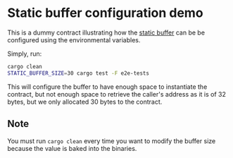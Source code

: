 # Static buffer configuration demo

This is a dummy contract illustrating how the [static buffer](/ARCHITECTURE.md#communication-with-the-pallet)
can be be configured using the environmental variables.

Simply, run:
```bash
cargo clean
STATIC_BUFFER_SIZE=30 cargo test -F e2e-tests
```

This will configure the buffer to have enough space to instantiate the contract,
but not enough space to retrieve the caller's address as it is of 32 bytes,
but we only allocated 30 bytes to the contract.

## Note
You must run `cargo clean` every time you want to modify the buffer size
because the value is baked into the binaries.
